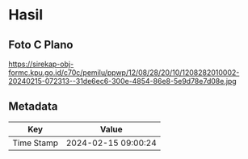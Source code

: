 # Hasil

## Foto C Plano

https://sirekap-obj-formc.kpu.go.id/c70c/pemilu/ppwp/12/08/28/20/10/1208282010002-20240215-072313--31de6ec6-300e-4854-86e8-5e9d78e7d08e.jpg


## Metadata

| Key        | Value               |
| ---------- | ------------------- |
| Time Stamp | 2024-02-15 09:00:24 |



